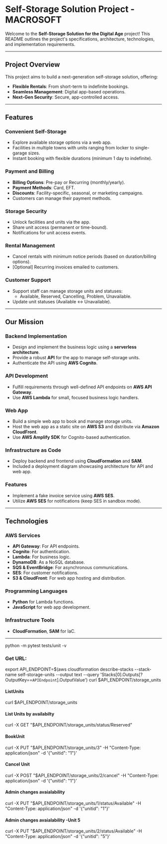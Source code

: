 # Self-Storage Solution Project -MACROSOFT

Welcome to the **Self-Storage Solution for the Digital Age** project! This README outlines the project's specifications, architecture, technologies, and implementation requirements.

---

## Project Overview

This project aims to build a next-generation self-storage solution, offering:
- **Flexible Rentals**: From short-term to indefinite bookings.
- **Seamless Management**: Digital app-based operations.
- **Next-Gen Security**: Secure, app-controlled access.

---

## Features

### Convenient Self-Storage
- Explore available storage options via a web app.
- Facilities in multiple towns with units ranging from locker to single-garage sizes.
- Instant booking with flexible durations (minimum 1 day to indefinite).

### Payment and Billing
- **Billing Options**: Pre-pay or Recurring (monthly/yearly).
- **Payment Methods**: Card, EFT.
- **Discounts**: Facility-specific, seasonal, or marketing campaigns.
- Customers can manage their payment methods.

### Storage Security
- Unlock facilities and units via the app.
- Share unit access (permanent or time-bound).
- Notifications for unit access events.

### Rental Management
- Cancel rentals with minimum notice periods (based on duration/billing options).
- [Optional] Recurring invoices emailed to customers.

### Customer Support
- Support staff can manage storage units and statuses:
  - Available, Reserved, Cancelling, Problem, Unavailable.
- Update unit statuses (Available ↔ Unavailable).

---

## Our Mission

### Backend Implementation
- Design and implement the business logic using a **serverless architecture**.
- Provide a robust **API** for the app to manage self-storage units.
- Authenticate the API using **AWS Cognito**.

### API Development
- Fulfill requirements through well-defined API endpoints on **AWS API Gateway**.
- Use **AWS Lambda** for small, focused business logic handlers.

### Web App
- Build a simple web app to book and manage storage units.
- Host the web app as a static site on **AWS S3** and distribute via **Amazon CloudFront**.
- Use **AWS Amplify SDK** for Cognito-based authentication.

### Infrastructure as Code
- Deploy backend and frontend using **CloudFormation** and **SAM**.
- Included a deployment diagram showcasing architecture for API and web app.

### Features
- Implement a fake invoice service using **AWS SES**.
- Utilize **AWS SES** for notifications (keep SES in sandbox mode).

---

## Technologies

### AWS Services
- **API Gateway**: For API endpoints.
- **Cognito**: For authentication.
- **Lambda**: For business logic.
- **DynamoDB**: As a NoSQL database.
- **SQS & EventBridge**: For asynchronous communications.
- **SES**: For customer notifications.
- **S3 & CloudFront**: For web app hosting and distribution.

### Programming Languages
- **Python** for Lambda functions.
- **JavaScript** for web app development.

### Infrastructure Tools
- **CloudFormation**, **SAM** for IaC.

---

<!-- Run Units Tests -->
python -m pytest tests/unit -v


### Get URL:
export API_ENDPOINT=$(aws cloudformation describe-stacks --stack-name self-storage-units --output text --query 'Stacks[0].Outputs[?OutputKey==`APIEndpoint`].OutputValue')
curl $API_ENDPOINT/storage_units

#### ListUnits
curl $API_ENDPOINT/storage_units

#### List Units by availabilty
curl -X GET "$API_ENDPOINT/storage_units/status/Reserved"

#### BookUnit 
curl -X PUT "$API_ENDPOINT/storage_units/3" -H "Content-Type: application/json" -d '{"unitid": "1"}'

#### Cancel Unit 
curl -X POST "$API_ENDPOINT/storage_units/2/cancel" -H "Content-Type: application/json" -d '{"unitid": "1"}'

#### Admin changes avaialability
curl -X PUT "$API_ENDPOINT/storage_units/1/status/Available" -H "Content-Type: application/json" -d '{"unitid": "1"}'


#### Admin changes avaialability -Unit 5
curl -X PUT "$API_ENDPOINT/storage_units/2/status/Available" -H "Content-Type: application/json" -d '{"unitid": "5"}'